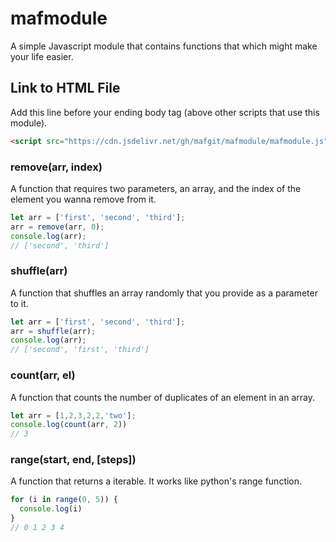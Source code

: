 # mafmodule
A simple Javascript module that contains functions that which might make your life easier.

## Link to HTML File
Add this line before your ending body tag (above other scripts that use this module).
```html
<script src="https://cdn.jsdelivr.net/gh/mafgit/mafmodule/mafmodule.js"></script>
```

### remove(arr, index)
A function that requires two parameters, an array, and the index of the element you wanna remove from it.

```javascript
let arr = ['first', 'second', 'third'];
arr = remove(arr, 0);
console.log(arr);
// ['second', 'third']
```

### shuffle(arr)
A function that shuffles an array randomly that you provide as a parameter to it.

```javascript
let arr = ['first', 'second', 'third'];
arr = shuffle(arr);
console.log(arr);
// ['second', 'first', 'third']
```

### count(arr, el)
A function that counts the number of duplicates of an element in an array.

```javascript
let arr = [1,2,3,2,2,'two'];
console.log(count(arr, 2))
// 3
```
### range(start, end, [steps])
A function that returns a iterable. It works like python's range function.
```javascript
for (i in range(0, 5)) {
  console.log(i)
}
// 0 1 2 3 4
```
